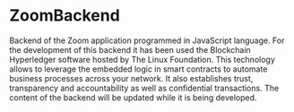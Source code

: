 # ZoomBackend
Backend of the Zoom application programmed in JavaScript language. 
For the development of this backend it has been used the Blockchain Hyperledger software hosted by The Linux Foundation. This technology allows to leverage the embedded logic in smart contracts to automate business processes across your network. It also establishes trust, transparency and accountability as well as confidential transactions.
The content of the backend will be updated while it is being developed.
